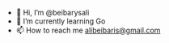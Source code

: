 - 👋 Hi, I’m @beibarysali
- 🌱 I’m currently learning Go
- 📫 How to reach me alibeibaris@gmail.com

<!---
beibarysali/beibarysali is a ✨ special ✨ repository because its `README.md` (this file) appears on your GitHub profile.
You can click the Preview link to take a look at your changes.
--->
